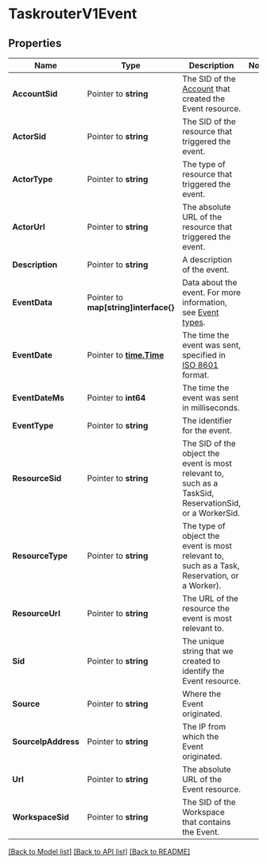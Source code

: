 # TaskrouterV1Event

## Properties

Name | Type | Description | Notes
------------ | ------------- | ------------- | -------------
**AccountSid** | Pointer to **string** | The SID of the [Account](https://www.twilio.com/docs/iam/api/account) that created the Event resource. |
**ActorSid** | Pointer to **string** | The SID of the resource that triggered the event. |
**ActorType** | Pointer to **string** | The type of resource that triggered the event. |
**ActorUrl** | Pointer to **string** | The absolute URL of the resource that triggered the event. |
**Description** | Pointer to **string** | A description of the event. |
**EventData** | Pointer to **map[string]interface{}** | Data about the event. For more information, see [Event types](https://www.twilio.com/docs/taskrouter/api/event#event-types). |
**EventDate** | Pointer to [**time.Time**](time.Time.md) | The time the event was sent, specified in [ISO 8601](https://en.wikipedia.org/wiki/ISO_8601) format. |
**EventDateMs** | Pointer to **int64** | The time the event was sent in milliseconds. |
**EventType** | Pointer to **string** | The identifier for the event. |
**ResourceSid** | Pointer to **string** | The SID of the object the event is most relevant to, such as a TaskSid, ReservationSid, or a  WorkerSid. |
**ResourceType** | Pointer to **string** | The type of object the event is most relevant to, such as a Task, Reservation, or a Worker). |
**ResourceUrl** | Pointer to **string** | The URL of the resource the event is most relevant to. |
**Sid** | Pointer to **string** | The unique string that we created to identify the Event resource. |
**Source** | Pointer to **string** | Where the Event originated. |
**SourceIpAddress** | Pointer to **string** | The IP from which the Event originated. |
**Url** | Pointer to **string** | The absolute URL of the Event resource. |
**WorkspaceSid** | Pointer to **string** | The SID of the Workspace that contains the Event. |

[[Back to Model list]](../README.md#documentation-for-models) [[Back to API list]](../README.md#documentation-for-api-endpoints) [[Back to README]](../README.md)


